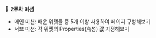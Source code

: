 💭 **2주차 미션**

- 메인 미션: 배운 위젯들 중 5개 이상 사용하여 페이지 구성해보기
- 서브 미션: 각 위젯의 Properties(속성) 값 지정해보기
</aside>
